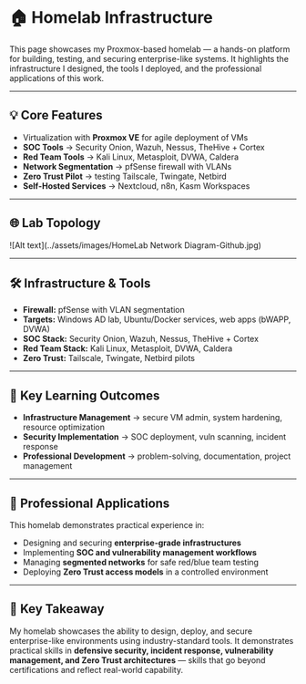 # 🏠 **Homelab Infrastructure**

This page showcases my Proxmox-based homelab — a hands-on platform for building, testing, and securing enterprise-like systems. It highlights the infrastructure I designed, the tools I deployed, and the professional applications of this work.  

---

## 💡 **Core Features**
- Virtualization with **Proxmox VE** for agile deployment of VMs  
- **SOC Tools** → Security Onion, Wazuh, Nessus, TheHive + Cortex  
- **Red Team Tools** → Kali Linux, Metasploit, DVWA, Caldera  
- **Network Segmentation** → pfSense firewall with VLANs  
- **Zero Trust Pilot** → testing Tailscale, Twingate, Netbird  
- **Self-Hosted Services** → Nextcloud, n8n, Kasm Workspaces  

---

## 🌐 **Lab Topology**
![Alt text](../assets/images/HomeLab Network Diagram-Github.jpg)  

---

## 🛠️ **Infrastructure & Tools**
- **Firewall:** pfSense with VLAN segmentation  
- **Targets:** Windows AD lab, Ubuntu/Docker services, web apps (bWAPP, DVWA)  
- **SOC Stack:** Security Onion, Wazuh, Nessus, TheHive + Cortex  
- **Red Team Stack:** Kali Linux, Metasploit, DVWA, Caldera  
- **Zero Trust:** Tailscale, Twingate, Netbird pilots  

---

## 🧠 **Key Learning Outcomes**
- **Infrastructure Management** → secure VM admin, system hardening, resource optimization  
- **Security Implementation** → SOC deployment, vuln scanning, incident response  
- **Professional Development** → problem-solving, documentation, project management  

---

## 💼 **Professional Applications**
This homelab demonstrates practical experience in:  
- Designing and securing **enterprise-grade infrastructures**
- Implementing **SOC and vulnerability management workflows**
- Managing **segmented networks** for safe red/blue team testing
- Deploying **Zero Trust access models** in a controlled environment  

---

## 📌 **Key Takeaway**
My homelab showcases the ability to design, deploy, and secure enterprise-like environments using industry-standard tools. It demonstrates practical skills in **defensive security, incident response, vulnerability management, and Zero Trust architectures** — skills that go beyond certifications and reflect real-world capability.  
